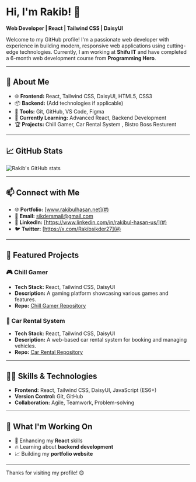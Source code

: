 # Hi, I'm Rakib! 👋
**Web Developer | React | Tailwind CSS | DaisyUI**

Welcome to my GitHub profile! I'm a passionate web developer with experience in building modern, responsive web applications using cutting-edge technologies. Currently, I am working at **Shifu IT** and have completed a 6-month web development course from **Programming Hero**.

---

## 🚀 About Me  
- 🌐 **Frontend:** React, Tailwind CSS, DaisyUI, HTML5, CSS3  
- 📦 **Backend:** (Add technologies if applicable)  
- 🔧 **Tools:** Git, GitHub, VS Code, Figma  
- 🎯 **Currently Learning:** Advanced React, Backend Development  
- 🏆 **Projects:** Chill Gamer, Car Rental System , Bistro Boss Resturent
---

## 📈 GitHub Stats  

![Rakib's GitHub stats](https://github-readme-stats.vercel.app/api?username=rakib-sikder&show_icons=true&theme=radical)  

---

## 📫 Connect with Me  

- 🌐 **Portfolio:** [www.rakibulhasan.net](#)  
- 📧 **Email:** sikdersmail@gmail.com  
- 💼 **LinkedIn:** [https://www.linkedin.com/in/rakibul-hasan-us/](#)  
- 🐦 **Twitter:** [https://x.com/Rakibsikder27](#)  

---

## 📂 Featured Projects  

### 🎮 Chill Gamer  
- **Tech Stack:** React, Tailwind CSS, DaisyUI  
- **Description:** A gaming platform showcasing various games and features.  
- **Repo:** [Chill Gamer Repository](#)  

### 🚗 Car Rental System  
- **Tech Stack:** React, Tailwind CSS, DaisyUI  
- **Description:** A web-based car rental system for booking and managing vehicles.  
- **Repo:** [Car Rental Repository](#)  

---

## 🧑‍💻 Skills & Technologies  

- **Frontend:** React, Tailwind CSS, DaisyUI, JavaScript (ES6+)  
- **Version Control:** Git, GitHub  
- **Collaboration:** Agile, Teamwork, Problem-solving  

---

## 🎯 What I'm Working On  
- 🌟 Enhancing my **React** skills  
- 🔥 Learning about **backend development**  
- 📈 Building my **portfolio website**  

---

Thanks for visiting my profile! 😊

